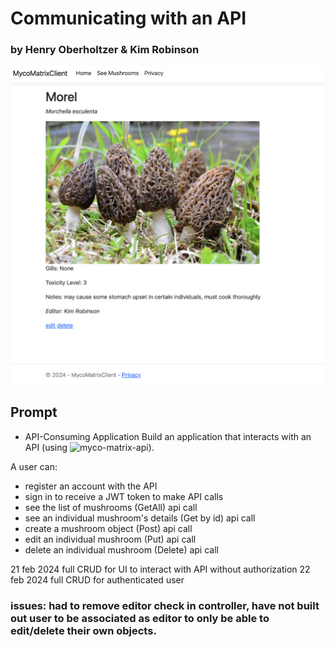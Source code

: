# Communicating with an API
### by Henry Oberholtzer & Kim Robinson

![screenshot of app](./MycoMatrixClient/wwwroot/img/screenshot.png)

## Prompt
* API-Consuming Application
 Build an application that interacts with an API (using ![myco-matrix-api](https://github.com/kimmykokonut/myco-matrix)). 

A user can:
- register an account with the API
- sign in to receive a JWT token to make API calls
 - see the list of mushrooms (GetAll) api call
 - see an individual mushroom's details (Get by id) api call
 - create a mushroom object (Post) api call
 - edit an individual mushroom (Put) api call
 - delete an individual mushroom (Delete) api call

 21 feb 2024
 full CRUD for UI to interact with API without authorization
 22 feb 2024
 full CRUD for authenticated user

 ### issues: had to remove editor check in controller, have not built out user to be associated as editor to only be able to edit/delete their own objects.  